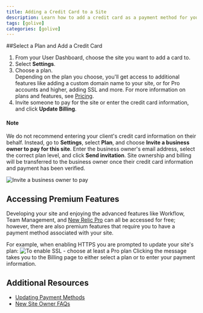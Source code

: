 ```yaml
---
title: Adding a Credit Card to a Site
description: Learn how to add a credit card as a payment method for your Drupal or WordPress site.
tags: [golive]
categories: [golive]
---
```

##Select a Plan and Add a Credit Card

1. From your User Dashboard, choose the site you want to add a card to.
2. Select **Settings**.
3. Choose a plan.  
Depending on the plan you choose, you'll get access to additional features like adding a custom domain name to your site, or for Pro accounts and higher, adding SSL and more. For more information on plans and features, see [Pricing](https://pantheon.io/pricing).
4. Invite someone to pay for the site or enter the credit card information, and click **Update Billing**.

<div class="alert alert-warning" role="alert">
<h4>Note</h4>
We do not recommend entering your client's credit card information on their behalf. Instead, go to <strong>Settings</strong>, select <strong>Plan</strong>, and choose <strong>Invite a business owner to pay for this site</strong>. Enter the business owner's email address, select the correct plan level, and click <strong>Send invitation</strong>. Site ownership and billing will be transferred to the business owner once their credit card information and payment has been verified.</div>

 ![Invite a business owner to pay](/source/docs/assets/images/dashboard/invite-business-owner.png)

## Accessing Premium Features

Developing your site and enjoying the advanced features like Workflow, Team Management, and [New Relic Pro](/docs/new-relic) can all be accessed for free; however, there are also premium features that require you to have a payment method associated with your site.

For example, when enabling HTTPS you are prompted to update your site's plan:
 ![To enable SSL - choose at least a Pro plan](/source/docs/assets/images/dashboard/update-plan-prompt-https.png)
Clicking the message takes you to the Billing page to either select a plan or to enter your payment information.


## Additional Resources

- [Updating Payment Methods](/docs/update-payment-method/)
- [New Site Owner FAQs](/docs/site-owner-faq)
